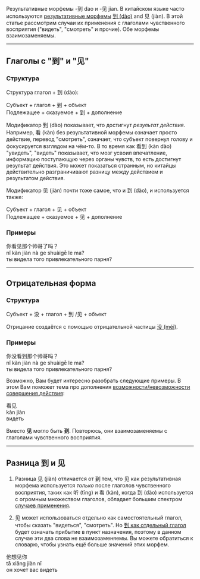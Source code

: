 Результативные морфемы -到 dao и -见 jian. В китайском языке часто используются [результативные морфемы](https://wikihsk.ru/publ/spravochnik/glossarij/rezultativnye_morfemy_glagolnye_dopolnenija_rezultata/25-1-0-484) [到 (dào)](https://wikihsk.ru/publ/spravochnik/kitajskie_slova/dao/23-1-0-534) and 见 (jiàn). В этой статье рассмотрим случаи их применения с глаголами чувственного восприятия ("видеть", "смотреть" и прочие). Обе морфемы взаимозаменяемы.

---

## Глаголы с "到" и "见"

### Структура

Структура глагол + 到 (dào):

<div>
<div class="tip">
	<span>Субъект + глагол + <span class="h">到</span> + объект</span>
</div>
<div class="tip">
	<span>Подлежащее + сказуемое + <span class="h">到</span> + дополнение</span>
</div>
</div>

Модификатор 到 (dào) показывает, что достигнут _результат действия_. Например, 看 (kàn) без результативной морфемы означает просто действие, перевод "смотреть", означает, что субъект повернул голову и фокусируется взглядом на чём-то. В то время как 看到 (kàn dào) "увидеть", "видеть" показывает, что мозг усвоил впечатление, информацию поступающую через органы чувств, то есть достигнут результат действия. Это может показаться странным, но китайцы действительно разграничивают разницу между действием и результатом действия.

Модификатор 见 (jiàn) почти тоже самое, что и 到 (dào), и используется также:

<div>
<div class="tip">
	<span>Субъект + глагол + <span class="h">见</span> + объект</span>
</div>
<div class="tip">
	<span>Подлежащее + сказуемое + <span class="h">见</span> + дополнение</span>
</div>
</div>

### Примеры

<div class="hb">
	<div class="h">你看<span class="b">见</span>那个帅哥了吗？</div>
	<div class="p"> nǐ kàn <span class="b">jiàn</span> nà ge shuàigē le ma? </div>
	<div class="t"> ты видела того привлекательного парня? </div>
</div>

---

## Отрицательная форма

### Структура

<div class="tip">
	<span>Субъект + <span class="h">没</span> + глагол + <span class="h">到</span> /<span class="h">见</span>  + объект </span>
</div>

Отрицание создаётся с помощью отрицательной частицы [没 (méi)](https://wikihsk.ru/publ/grammatika/hsk_1_nachinajushhaja_grammatika/otricatelnye_predlozhenija_v_proshedshem_vremeni/2-1-0-28).

### Примеры

<div class="hb">
	<div class="h">你<span class="b">没</span>看<span class="b">到</span>那个帅哥吗？</div>
	<div class="p"> nǐ kàn <span class="b">jiàn</span> nà ge shuàigē le ma? </div>
	<div class="t"> ты видела того привлекательного парня? </div>
</div>

Возможно, Вам будет интересно разобрать следующие примеры. В этом Вам поможет тема про дополнения [возможности/невозможности совершения действия](https://wikihsk.ru/publ/grammatika/hsk_3_srednjaja_grammatika_kitajskogo_jazyka/positive_and_negative_potential_complements/4-1-0-212):

<div class="hb">
	<div class="h">看<span class="b">见</span></div>
	<div class="p">kàn <span class="b">jiàn</span></div>
	<div class="t">видеть</div>
</div>

Вместо **见** могло быть **到**. Повторюсь, они взаимозаменяемы с глаголами чувственного восприятия.

---

## Разница 到 и 见

1. Разница 见 (jiàn) отличается от 到 тем, что 见 как результативная морфема используется _только_ после глаголов чувственного восприятия, таких как 听 (tīng) и 看 (kàn), когда 到 (dào) используется с огромным множеством глаголов, обладает большим спектром [случаев применения](https://wikihsk.ru/publ/grammatika/hsk_3_srednjaja_grammatika_kitajskogo_jazyka/glagolnoe_rezultativnoe_dopolnenie_dao_i_dopolnenija_vozmozhnosti_dedao_i_budao/4-1-0-219).

2. 见 может использоваться отдельно как самостоятельный глагол, чтобы сказать "видеться", "смотреть". Но [到 как отдельный глагол](https://wikihsk.ru/publ/grammatika/hsk_2_ehlementarnaja_grammatika_kitajskogo_jazyka/pribyt_v_punkt_naznachenija_s_pomoshhju_dao_i_vypolnit_dejstvie/3-1-0-110) будет означать прибытие в пункт назначения, поэтому в данном случае эти два слова не взаимозаменяемы. Вы можете обратиться к словарю, чтобы узнать ещё больше значений этих морфем.

<div class="hb">
	<div class="h">他想<span class="b">见</span>你</div>
	<div class="p">tā xiǎng <span class="b">jiàn</span> nǐ</div>
	<div class="t">он хочет вас видеть</div>
</div>
